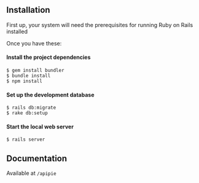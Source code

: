 ## Installation

First up, your system will need the prerequisites for running Ruby on Rails installed

Once you have these:

#### Install the project dependencies
```
$ gem install bundler
$ bundle install
$ npm install
```

#### Set up the development database
```
$ rails db:migrate
$ rake db:setup
```

#### Start the local web server
```
$ rails server
```

## Documentation
Available at `/apipie`
